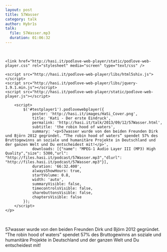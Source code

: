 ```yaml
---
layout: post
title: 57Wasser
category: talk
author: Hybr1s
talk:
  file: 57Wasser.mp3
  duration: 01:06:32
---
```


<br>
<html>
<head>
<meta charset="utf-8" />

	<link href="http://hasi.it/podlove-web-player/static/podlove-web-player.css" rel="stylesheet" media="screen" type="text/css" />

	<script src="http://hasi.it/podlove-web-player/libs/html5shiv.js"></script>
	<script src="http://hasi.it/podlove-web-player/libs/jquery-1.9.1.min.js"></script>
	<script src="http://hasi.it/podlove-web-player/static/podlove-web-player.js"></script>
</head>

<body>
	<p>
		<audio id="testplayer1">
			<source src="http://files.hasi.it/podcast/57Wasser.mp3" type="audio/mpeg"></source>
		</audio>

		<script>
			$('#testplayer1').podlovewebplayer({
				poster: 'http://hasi.it/images/HaSi_Cover.png',
				title: 'Kati - Der erste Eindruck',
				permalink: 'http://hasi.it/talk/2013/09/12/57Wasser.html',
				subtitle: 'the robin hood of waters',
				summary: '<p>57wasser wurde von den beiden Freunden Dirk und Björn 2012 gegründet. “The robin hood of waters” spendet 57% des Bruttogewinns an soziale und humanitäre Projekte in Deutschland und der ganzen Welt und Du entscheidest mit!</p>',
				downloads: [{"name": "MPEG-1 Audio Layer III (MP3) High Quality","size": 5300,"url": "http://files.hasi.it/podcast/57Wasser.mp3","dlurl": "http://files.hasi.it/podcast/57Wasser.mp3"}],
				duration: '66:32.400',
				alwaysShowHours: true,
				startVolume: 0.8,
				width: 'auto',
				summaryVisible: false,
				timecontrolsVisible: false,
				sharebuttonsVisible: false,
				chaptersVisible: false
			});
		</script>
	</p>
</body>
</html>
<br />

57wasser wurde von den beiden Freunden Dirk und Björn 2012 gegründet. “The robin hood of waters” spendet 57% des Bruttogewinns an soziale und humanitäre Projekte in Deutschland und der ganzen Welt und Du entscheidest mit!